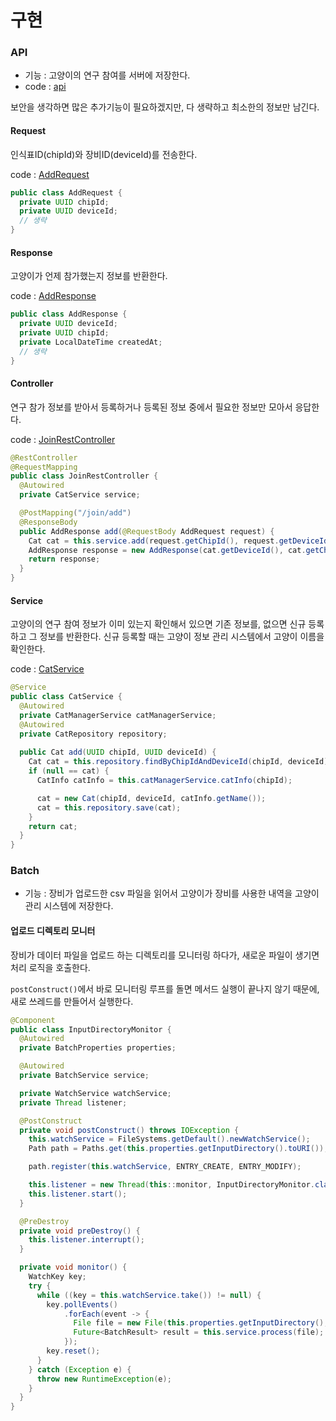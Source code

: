 # 구현

### API

* 기능 : 고양이의 연구 참여를 서버에 저장한다.
* code : [api](https://github.com/JustBurrow/street-cat-study-code/tree/master/api)

보안을 생각하면 많은 추가기능이 필요하겠지만, 다 생략하고 최소한의 정보만 남긴다.

#### Request

인식표ID\(chipId\)와 장비ID\(deviceId\)를 전송한다.

code : [AddRequest](https://github.com/JustBurrow/street-cat-study-code/blob/master/api/src/main/java/kr/lul/street/cat/study/api/rest/controller/request/AddRequest.java)

```java
public class AddRequest {
  private UUID chipId;
  private UUID deviceId;
  // 생략
}
```

#### Response

고양이가 언제 참가했는지 정보를 반환한다.

code : [AddResponse](https://github.com/JustBurrow/street-cat-study-code/blob/master/api/src/main/java/kr/lul/street/cat/study/api/rest/controller/response/AddResponse.java)

```java
public class AddResponse {
  private UUID deviceId;
  private UUID chipId;
  private LocalDateTime createdAt;
  // 생략
}
```

#### Controller

연구 참가 정보를 받아서 등록하거나 등록된 정보 중에서 필요한 정보만 모아서 응답한다.

code : [JoinRestController](https://github.com/JustBurrow/street-cat-study-code/blob/master/api/src/main/java/kr/lul/street/cat/study/api/rest/controller/JoinRestController.java)

```java
@RestController
@RequestMapping
public class JoinRestController {
  @Autowired
  private CatService service;

  @PostMapping("/join/add")
  @ResponseBody
  public AddResponse add(@RequestBody AddRequest request) {
    Cat cat = this.service.add(request.getChipId(), request.getDeviceId());
    AddResponse response = new AddResponse(cat.getDeviceId(), cat.getChipId(), cat.getCreatedAt());
    return response;
  }
}
```

#### Service

고양이의 연구 참여 정보가 이미 있는지 확인해서 있으면 기존 정보를, 없으면 신규 등록하고 그 정보를 반환한다. 신규 등록할 때는 고양이 정보 관리 시스템에서 고양이 이름을 확인한다.

code : [CatService](https://github.com/JustBurrow/street-cat-study-code/blob/master/api/src/main/java/kr/lul/street/cat/study/api/service/CatService.java)

```java
@Service
public class CatService {
  @Autowired
  private CatManagerService catManagerService;
  @Autowired
  private CatRepository repository;
  
  public Cat add(UUID chipId, UUID deviceId) {
    Cat cat = this.repository.findByChipIdAndDeviceId(chipId, deviceId);
    if (null == cat) {
      CatInfo catInfo = this.catManagerService.catInfo(chipId);

      cat = new Cat(chipId, deviceId, catInfo.getName());
      cat = this.repository.save(cat);
    }
    return cat;
  }
}
```

### Batch

* 기능 : 장비가 업로드한 csv 파일을 읽어서 고양이가 장비를 사용한 내역을 고양이 관리 시스템에 저장한다.

#### 업로드 디렉토리 모니터

장비가 데이터 파일을 업로드 하는 디렉토리를 모니터링 하다가, 새로운 파일이 생기면 처리 로직을 호출한다.

`postConstruct()`에서 바로 모니터링 루프를 돌면 메서드 실행이 끝나지 않기 때문에, 새로 쓰레드를 만들어서 실행한다.

```java
@Component
public class InputDirectoryMonitor {
  @Autowired
  private BatchProperties properties;

  @Autowired
  private BatchService service;

  private WatchService watchService;
  private Thread listener;

  @PostConstruct
  private void postConstruct() throws IOException {
    this.watchService = FileSystems.getDefault().newWatchService();
    Path path = Paths.get(this.properties.getInputDirectory().toURI());

    path.register(this.watchService, ENTRY_CREATE, ENTRY_MODIFY);

    this.listener = new Thread(this::monitor, InputDirectoryMonitor.class.getName() + ".listener");
    this.listener.start();
  }

  @PreDestroy
  private void preDestroy() {
    this.listener.interrupt();
  }

  private void monitor() {
    WatchKey key;
    try {
      while ((key = this.watchService.take()) != null) {
        key.pollEvents()
            .forEach(event -> {
              File file = new File(this.properties.getInputDirectory(), event.context().toString());
              Future<BatchResult> result = this.service.process(file);
            });
        key.reset();
      }
    } catch (Exception e) {
      throw new RuntimeException(e);
    }
  }
}
```

